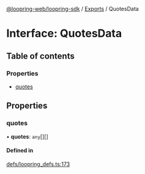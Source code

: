 [@loopring-web/loopring-sdk](../README.md) / [Exports](../modules.md) / QuotesData

# Interface: QuotesData

## Table of contents

### Properties

- [quotes](QuotesData.md#quotes)

## Properties

### quotes

• **quotes**: `any`[][]

#### Defined in

[defs/loopring_defs.ts:173](https://github.com/Loopring/loopring_sdk/blob/fd60be9/src/defs/loopring_defs.ts#L173)
